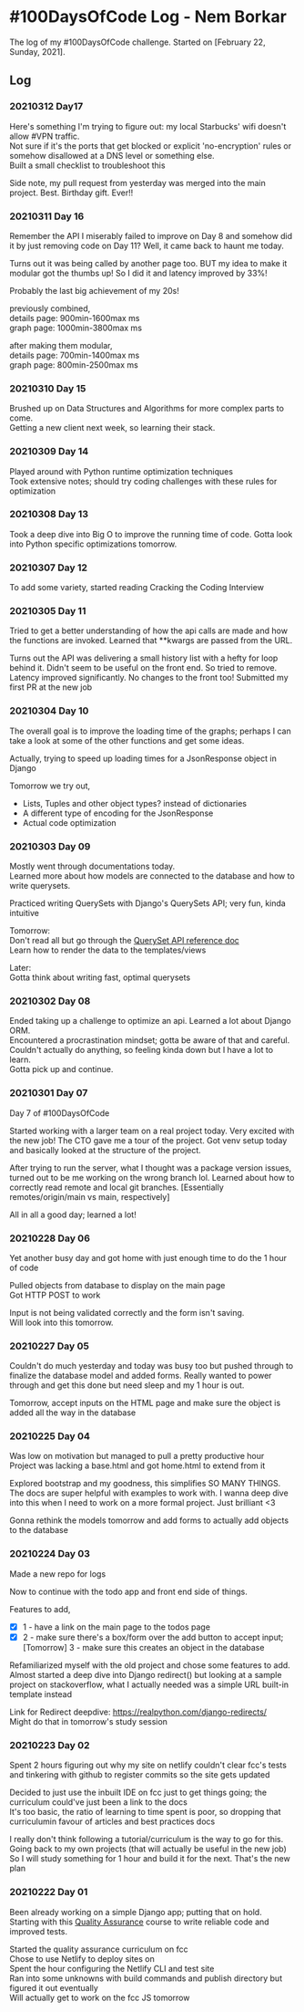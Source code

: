 # #100DaysOfCode Log - Nem Borkar

The log of my #100DaysOfCode challenge. Started on [February 22, Sunday, 2021].

## Log

### 20210312 Day17

Here's something I'm trying to figure out: my local Starbucks' wifi doesn't allow #VPN traffic.  
Not sure if it's the ports that get blocked or explicit 'no-encryption' rules or somehow disallowed at a DNS level or something else.  
Built a small checklist to troubleshoot this  

Side note, my pull request from yesterday was merged into the main project. Best. Birthday gift. Ever!!

### 20210311 Day 16

Remember the API I miserably failed to improve on Day 8 and somehow did it by just removing code on Day 11? Well, it came back to haunt me today.  

Turns out it was being called by another page too. BUT my idea to make it modular got the thumbs up! So I did it and latency improved by 33%!  

Probably the last big achievement of my 20s!  

previously combined,  
details page: 900min-1600max ms  
graph page: 1000min-3800max ms  

after making them modular,  
details page: 700min-1400max ms  
graph page: 800min-2500max ms  

### 20210310 Day 15

Brushed up on Data Structures and Algorithms for more complex parts to come.  
Getting a new client next week, so learning their stack.  

### 20210309 Day 14

Played around with Python runtime optimization techniques  
Took extensive notes; should try coding challenges with these rules for optimization  

### 20210308 Day 13

Took a deep dive into Big O to improve the running time of code. Gotta look into Python specific optimizations tomorrow.  

### 20210307 Day 12

To add some variety, started reading Cracking the Coding Interview  

### 20210305 Day 11

Tried to get a better understanding of how the api calls are made and how the functions are invoked. Learned that **kwargs are passed from the URL.  

Turns out the API was delivering a small history list with a hefty for loop behind it. Didn't seem to be useful on the front end. So tried to remove. Latency improved significantly. No changes to the front too! Submitted my first PR at the new job  

### 20210304 Day 10

The overall goal is to improve the loading time of the graphs; perhaps I can take a look at some of the other functions and get some ideas.  

Actually, trying to speed up loading times for a JsonResponse object in Django  

Tomorrow we try out,  
- Lists, Tuples and other object types? instead of dictionaries
- A different type of encoding for the JsonResponse
- Actual code optimization 


### 20210303 Day 09

Mostly went through documentations today.  
Learned more about how models are connected to the database and how to write querysets.  

Practiced writing QuerySets with Django's QuerySets API; very fun, kinda intuitive  

Tomorrow:  
Don't read all but go through the [QuerySet API reference doc](https://docs.djangoproject.com/en/3.1/ref/models/querysets)  
Learn how to render the data to the templates/views  

Later:  
Gotta think about writing fast, optimal querysets  



### 20210302 Day 08

Ended taking up a challenge to optimize an api. Learned a lot about Django ORM.   
Encountered a procrastination mindset; gotta be aware of that and careful.  
Couldn't actually do anything, so feeling kinda down but I have a lot to learn.  
Gotta pick up and continue.  


### 20210301 Day 07
Day 7 of #100DaysOfCode  

Started working with a larger team on a real project today. Very excited with the new job! The CTO gave me a tour of the project. Got venv setup today and basically looked at the structure of the project.  

After trying to run the server, what I thought was a package version issues, turned out to be me working on the wrong branch lol. Learned about how to correctly read remote and local git branches.
[Essentially remotes/origin/main vs main, respectively]  

All in all a good day; learned a lot!  


### 20210228 Day 06
Yet another busy day and got home with just enough time to do the 1 hour of code  

Pulled objects from database to display on the main page  
Got HTTP POST to work  

Input is not being validated correctly and the form isn't saving.  
Will look into this tomorrow.  


### 20210227 Day 05
Couldn't do much yesterday and today was busy too but pushed through to finalize the database model and added forms. Really wanted to power through and get this done but need sleep and my 1 hour is out.  

Tomorrow, accept inputs on the HTML page and make sure the object is added all the way in the database  


### 20210225 Day 04 
Was low on motivation but managed to pull a pretty productive hour  
Project was lacking a base.html and got home.html to extend from it  

Explored bootstrap and my goodness, this simplifies SO MANY THINGS. The docs are super helpful with examples to work with. I wanna deep dive into this when I need to work on a more formal project. Just brilliant <3  

Gonna rethink the models tomorrow and add forms to actually add objects to the database  



### 20210224 Day 03
Made a new repo for logs  

Now to continue with the todo app and front end side of things.  

Features to add,  
- [x] 1 - have a link on the main page to the todos page  
- [x] 2 - make sure there's a box/form over the add button to accept input;  
[Tomorrow] 3 - make sure this creates an object in the database  

Refamiliarized myself with the old project and chose some features to add. Almost started a deep dive into Django redirect() but looking at a sample project on stackoverflow, what I actually needed was a simple URL built-in template instead  

Link for Redirect deepdive: https://realpython.com/django-redirects/  
Might do that in tomorrow's study session  



### 20210223 Day 02
Spent 2 hours figuring out why my site on netlify couldn't clear fcc's tests and tinkering with github to register commits so the site gets updated  

Decided to just use the inbuilt IDE on fcc just to get things going; the curriculum could've just been a link to the docs  
It's too basic, the ratio of learning to time spent is poor, so dropping that curriculumin favour of articles and best practices docs  

I really don't think following a tutorial/curriculum is the way to go for this. Going back to my own projects (that will actually be useful in the new job) So I will study something for 1 hour and build it for the next. That's the new plan  


### 20210222 Day 01
Been already working on a simple Django app; putting that on hold.  
Starting with this [Quality Assurance](https://www.freecodecamp.org/learn/quality-assurance) course to write reliable code and improved tests.

Started the quality assurance curriculum on fcc  
Chose to use Netlify to deploy sites on  
Spent the hour configuring the Netlify CLI and test site  
Ran into some unknowns with build commands and publish directory but figured it out eventually  
Will actually get to work on the fcc JS tomorrow  

